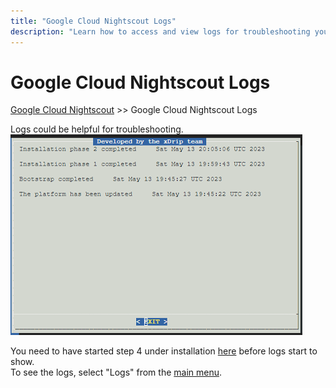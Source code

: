 ```yaml
---
title: "Google Cloud Nightscout Logs"
description: "Learn how to access and view logs for troubleshooting your Google Cloud Nightscout installation. Includes documentation and help for monitoring setup steps and detecting errors."
---
```


# Google Cloud Nightscout Logs  
[Google Cloud Nightscout](./GoogleCloud.md) >> Google Cloud Nightscout Logs  
  
Logs could be helpful for troubleshooting.  
![Logs](./images/Logs.png)  
  
You need to have started step 4 under installation [here](./GoogleCloud.md) before logs start to show.  
To see the logs, select "Logs" from the [main menu](./Menu.md).  
  
